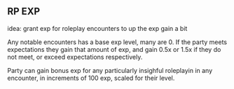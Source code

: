 ## RP EXP

idea: grant exp for roleplay encounters to up the exp gain a bit

Any notable encounters has a base exp level, many are 0. If the party meets expectations they gain that amount of exp, and gain 0.5x or 1.5x if they do not meet, or exceed expectations respectively.

Party can gain bonus exp for any particularly insighful roleplayin in any encounter, in increments of 100 exp, scaled for their level.